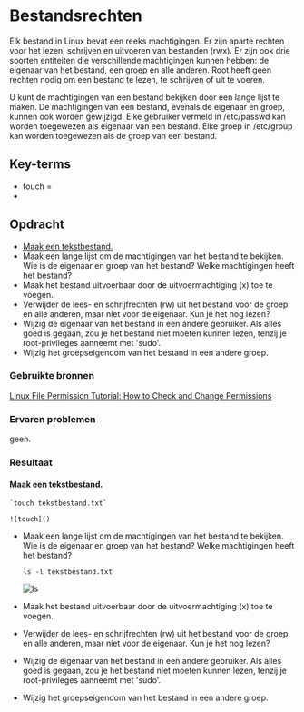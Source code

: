 # Bestandsrechten
Elk bestand in Linux bevat een reeks machtigingen. Er zijn aparte rechten voor het lezen, schrijven en uitvoeren van bestanden (rwx). Er zijn ook drie soorten entiteiten die verschillende machtigingen kunnen hebben: de eigenaar van het bestand, een groep en alle anderen. Root heeft geen rechten nodig om een bestand te lezen, te schrijven of uit te voeren.

U kunt de machtigingen van een bestand bekijken door een lange lijst te maken. De machtigingen van een bestand, evenals de eigenaar en groep, kunnen ook worden gewijzigd.
Elke gebruiker vermeld in /etc/passwd kan worden toegewezen als eigenaar van een bestand.
Elke groep in /etc/group kan worden toegewezen als de groep van een bestand.

## Key-terms
- touch =
- 

## Opdracht
- [Maak een tekstbestand.](#maak-een-tekstbestand.)
- Maak een lange lijst om de machtigingen van het bestand te bekijken. Wie is de eigenaar en groep van het bestand? Welke machtigingen heeft het bestand?
- Maak het bestand uitvoerbaar door de uitvoermachtiging (x) toe te voegen.
- Verwijder de lees- en schrijfrechten (rw) uit het bestand voor de groep en alle anderen, maar niet voor de eigenaar. Kun je het nog lezen?
- Wijzig de eigenaar van het bestand in een andere gebruiker. Als alles goed is gegaan, zou je het bestand niet moeten kunnen lezen, tenzij je root-privileges aanneemt met 'sudo'.
- Wijzig het groepseigendom van het bestand in een andere groep.


### Gebruikte bronnen
[Linux File Permission Tutorial: How to Check and Change Permissions](https://phoenixnap.com/kb/linux-file-permissions)

### Ervaren problemen
geen.
### Resultaat

#### Maak een tekstbestand.

    `touch tekstbestand.txt`

    ![touch]()

- Maak een lange lijst om de machtigingen van het bestand te bekijken. Wie is de eigenaar en groep van het bestand? Welke machtigingen heeft het bestand?

    `ls -l tekstbestand.txt`
    
  ![ls]()

- Maak het bestand uitvoerbaar door de uitvoermachtiging (x) toe te voegen.
- Verwijder de lees- en schrijfrechten (rw) uit het bestand voor de groep en alle anderen, maar niet voor de eigenaar. Kun je het nog lezen?
- Wijzig de eigenaar van het bestand in een andere gebruiker. Als alles goed is gegaan, zou je het bestand niet moeten kunnen lezen, tenzij je root-privileges aanneemt met 'sudo'.
- Wijzig het groepseigendom van het bestand in een andere groep.